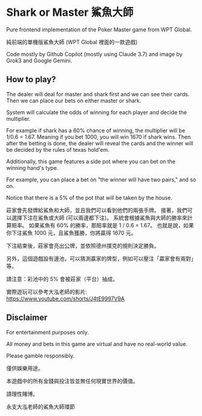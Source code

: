 # Shark or Master 鯊魚大師

Pure frontend implementation of the Poker Master game from WPT Global.

純前端的單機版鯊魚大師 (WPT Global 裡面的一款遊戲)

Code mostly by Github Copilot (mostly using Claude 3.7) and image by Grok3 and Google Gemini.

## How to play?

The dealer will deal for master and shark first and we can see their cards.
Then we can place our bets on either master or shark.

System will calculate the odds of winning for each player and decide the multiplier.

For example if shark has a 60% chance of winning, the multiplier will be 1/0.6 = 1.67. Meaning if you bet 1000, you will win 1670 if shark wins.
Then after the betting is done, the dealer will reveal the cards and the winner will be decided by the rules of texas hold'em.

Additionally, this game features a side pot where you can bet on the winning hand's type.

For example, you can place a bet on "the winner will have two pairs," and so on.

Notice that there is a 5% of the pot that will be taken by the house.

莊家會先發牌給鯊魚和大師，並且我們可以看到他們的兩張手牌。
接著，我們可以選擇下注在鯊魚或大師 (可以兩邊都下注)。
系統會根據鯊魚與大師的勝率來計算賠率。
如果鯊魚有 60% 的勝率，那賠率就是 1 / 0.6 = 1.67。
也就是說，如果你下注鯊魚 1000 元，且鯊魚獲勝，你將贏得 1670 元。

下注結束後，莊家會亮出公牌，並依照德州撲克的規則決定勝負。

另外，這個遊戲設有邊池，可以猜測贏家的牌型，例如可以壓注「贏家會有兩對」等。

請注意：彩池中的 5% 會被莊家（平台）抽成。

實際遊玩可以參考大泓老師的影片: https://www.youtube.com/shorts/J4tE9997V9A

## Disclaimer

For entertainment purposes only.

All money and bets in this game are virtual and have no real-world value.

Please gamble responsibly.

僅供娛樂用途。

本遊戲中的所有金錢與投注皆並無任何現實世界的價值。

請理性賭博。

永支大泓老師的鯊魚大師環節
